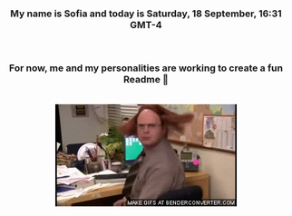 


<div align="center">
<h3 >My name is Sofia and today is Saturday, 18 September, 16:31 GMT-4</h3><br>
<h3 >For now, me and my personalities are working to create a fun Readme 👋
</h3><br>
<img src='img/dwight.gif' alt='working...'/>
</div>
